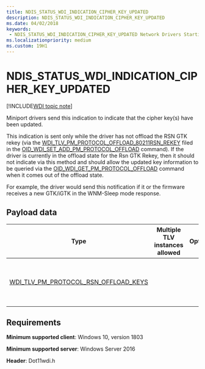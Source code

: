 ```yaml
---
title: NDIS_STATUS_WDI_INDICATION_CIPHER_KEY_UPDATED
description: NDIS_STATUS_WDI_INDICATION_CIPHER_KEY_UPDATED
ms.date: 04/02/2018
keywords:
 - NDIS_STATUS_WDI_INDICATION_CIPHER_KEY_UPDATED Network Drivers Starting with Windows Vista
ms.localizationpriority: medium
ms.custom: 19H1
---
```


# NDIS_STATUS_WDI_INDICATION_CIPHER_KEY_UPDATED

[!INCLUDE[WDI topic note](../includes/wdi-version-warning.md)]

Miniport drivers send this indication to indicate that the cipher key(s) have been updated.

This indication is sent only while the driver has not offload the RSN GTK rekey (via the [WDI_TLV_PM_PROTOCOL_OFFLOAD_80211RSN_REKEY](wdi-tlv-pm-protocol-offload-80211rsn-rekey.md) filed in the [OID_WDI_SET_ADD_PM_PROTOCOL_OFFLOAD](oid-wdi-set-add-pm-protocol-offload.md) command). If the driver is currently in the offload state for the Rsn GTK Rekey, then it should not indicate via this method and should allow the updated key information to be queried via the [OID_WDI_GET_PM_PROTOCOL_OFFLOAD](oid-wdi-get-pm-protocol-offload.md) command when it comes out of the offload state.

For example, the driver would send this notification if it or the firmware receives a new GTK/iGTK in the WNM-Sleep mode response.

## Payload data

| Type | Multiple TLV instances allowed | Optional | Description |
| --- | --- | --- | --- |
| [WDI_TLV_PM_PROTOCOL_RSN_OFFLOAD_KEYS](wdi-tlv-pm-protocol-rsn-offload-keys.md) |   |   | The currently configured Rsn Eapol key information. |

## Requirements

**Minimum supported client**: Windows 10, version 1803

**Minimum supported server**: Windows Server 2016

**Header**: Dot11wdi.h

